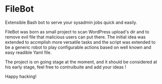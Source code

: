 FileBot
=======

Extensible Bash bot to serve your sysadmin jobs quick and easily.

FileBot was born as small project to scan WordPress upload's dir and to remove
evil file that malicious users can put there.
The initial idea was extended to accmplish more versatile tasks and the script
was extended to be a generic robot to play configurable actions based on well
known and easy readible Yaml file.

The project is on going stage at the moment, and it should be considered at his
early stage, feel free to contruibuite and add your ideas !

Happy hacking!
